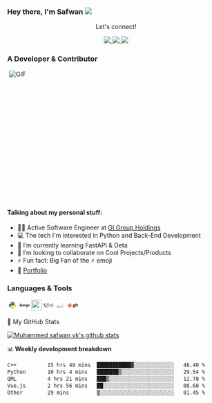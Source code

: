 ### Hey there, I'm  Safwan <img src="https://media.giphy.com/media/hvRJCLFzcasrR4ia7z/giphy.gif" width="25px">

<div align="center">
<p align="center">Let's connect!</p>
<a href="https://www.linkedin.com/in/safwan-vk/">
    <img src="https://img.shields.io/badge/linkedin-%230077B5.svg?&style=for-the-badge&logo=linkedin&logoColor=white" />
</a>

<a href="https://www.instagram.com/_safwanvk/">
    <img src="https://img.shields.io/badge/Instagram-E4405F?style=for-the-badge&logo=instagram&logoColor=white" />
</a>

<a href="https://twitter.com/_safwanvk/">
    <img src="https://img.shields.io/badge/Twitter-1DA1F2?style=for-the-badge&logo=twitter&logoColor=white" />
</a>
</div>

### A Developer & Contributor

<img align="right" alt="GIF" src="code.gif" width="500" height="320" />

#### Talking about my personal stuff:

- 🙋‍♂️ Active Software Engineer at [GI Group Holdings][dsccui]
- 💻 The tech I'm interested in Python and Back-End Development
- 🌱 I’m currently learning FastAPI & Deta
- 🕺️ I’m looking to collaborate on Cool Projects/Products
- ⚡ Fun fact: Big Fan of the :zap: emoji
- 📄 [Portfolio][profile]

### Languages & Tools

<code><img width=24px src="https://raw.githubusercontent.com/github/explore/80688e429a7d4ef2fca1e82350fe8e3517d3494d/topics/python/python.png"></code>
<code><img width=24px src="https://raw.githubusercontent.com/github/explore/80688e429a7d4ef2fca1e82350fe8e3517d3494d/topics/django/django.png"></code>
<code><img width=24px height="25" src="https://storage.googleapis.com/cw-p1w5jpim0sdhkccw8gr/media/blog-images/drf-logo2.png"></code>
<code><img width=24px height="25" src="https://raw.githubusercontent.com/github/explore/80688e429a7d4ef2fca1e82350fe8e3517d3494d/topics/flask/flask.png"></code>
<code><img width=24px src="https://raw.githubusercontent.com/github/explore/80688e429a7d4ef2fca1e82350fe8e3517d3494d/topics/mysql/mysql.png"></code>
<code><img width=24px src="https://raw.githubusercontent.com/github/explore/80688e429a7d4ef2fca1e82350fe8e3517d3494d/topics/git/git.png"></code>


📝 My GitHub Stats
<br>

[![Muhammed safwan vk's github stats](https://github-readme-stats.vercel.app/api?username=safwanvk&count_private=true&theme=gotham&showicons=true)](https://github.com/safwanvk/github-readme-stats)


📊 **Weekly development breakdown**
<!--START_SECTION:waka-->

```text
C++          15 hrs 49 mins  ███████████▓░░░░░░░░░░░░░   46.40 %
Python       10 hrs 4 mins   ███████▒░░░░░░░░░░░░░░░░░   29.54 %
QML          4 hrs 21 mins   ███▒░░░░░░░░░░░░░░░░░░░░░   12.78 %
Vue.js       2 hrs 56 mins   ██░░░░░░░░░░░░░░░░░░░░░░░   08.60 %
Other        29 mins         ▒░░░░░░░░░░░░░░░░░░░░░░░░   01.45 %
```

<!--END_SECTION:waka-->



[dsccui]: https://giholdingcorp.com/
[profile]: https://safwanvk.github.io/
